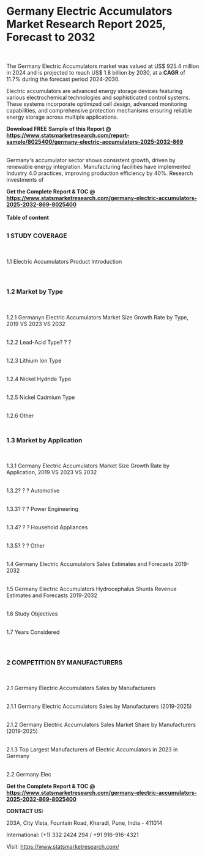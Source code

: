 <h1>Germany Electric Accumulators Market Research Report 2025, Forecast to 2032</h1><br/><p>The Germany Electric Accumulators market was valued at US$ 925.4 million in 2024 and is projected to reach US$ 1.8 billion by 2030, at a <strong>CAGR</strong> of 11.7% during the forecast period 2024-2030.</p><p>
 
 Electric accumulators are advanced energy storage devices featuring various electrochemical technologies and sophisticated control systems. These systems incorporate optimized cell design, advanced monitoring capabilities, and comprehensive protection mechanisms ensuring reliable energy storage across multiple applications.</p><div><b>Download FREE Sample of this Report @ <a href="https://www.statsmarketresearch.com/download-free-sample/8025400/germany-electric-accumulators-2025-2032-869">https://www.statsmarketresearch.com/report-sample/8025400/germany-electric-accumulators-2025-2032-869</a></b></div><br><p>
 
 Germany's accumulator sector shows consistent growth, driven by renewable energy integration. Manufacturing facilities have implemented Industry 4.0 practices, improving production efficiency by 40%. Research investments of</p><div><b>Get the Complete Report & TOC @ <a href="https://www.statsmarketresearch.com/germany-electric-accumulators-2025-2032-869-8025400">https://www.statsmarketresearch.com/germany-electric-accumulators-2025-2032-869-8025400</a></b></div><br><b>Table of content</b><p><h2><span style="font-size:16px"><strong>1 STUDY COVERAGE</strong></span></h2><br />
 
 <p>1.1 Electric Accumulators Product Introduction</p><br />
 
 <h2><span style="font-size:16px"><strong>1.2 Market by Type</strong></span></h2><br />
 
 <p>1.2.1 Germanyn Electric Accumulators Market Size Growth Rate by Type, 2019 VS 2023 VS 2032<br /><br />
 
 1.2.2 Lead-Acid Type? ? ? <br /><br />
 
 1.2.3 Lithium Ion Type<br /><br />
 
 1.2.4 Nickel Hydride Type<br /><br />
 
 1.2.5 Nickel Cadmium Type<br /><br />
 
 1.2.6 Other<br /><br />
 
 <h2><span style="font-size:16px"><strong>1.3 Market by Application</strong></span></h2><br />
 
 <p>1.3.1 Germany Electric Accumulators Market Size Growth Rate by Application, 2019 VS 2023 VS 2032<br /><br />
 
 1.3.2? ? ? Automotive<br /><br />
 
 1.3.3? ? ? Power Engineering<br /><br />
 
 1.3.4? ? ? Household Appliances<br /><br />
 
 1.3.5? ? ? Other<br /><br />
 
 1.4 Germany Electric Accumulators Sales Estimates and Forecasts 2019-2032<br /><br />
 
 1.5 Germany Electric Accumulators Hydrocephalus Shunts Revenue Estimates and Forecasts 2019-2032<br /><br />
 
 1.6 Study Objectives<br /><br />
 
 1.7 Years Considered</p><br />
 
 <h2><span style="font-size:16px"><strong>2 COMPETITION BY MANUFACTURERS</strong></span></h2><br />
 
 <p>2.1 Germany Electric Accumulators Sales by Manufacturers<br /><br />
 
 2.1.1 Germany Electric Accumulators Sales by Manufacturers (2019-2025)<br /><br />
 
 2.1.2 Germany Electric Accumulators Sales Market Share by Manufacturers (2019-2025)<br /><br />
 
 2.1.3 Top Largest Manufacturers of Electric Accumulators in 2023 in Germany<br /><br />
 
 2.2 Germany Elec<br><div><b>Get the Complete Report & TOC @ <a href="https://www.statsmarketresearch.com/germany-electric-accumulators-2025-2032-869-8025400">https://www.statsmarketresearch.com/germany-electric-accumulators-2025-2032-869-8025400</a></b></div></p>
 
 <b>CONTACT US:</b><br>
 
 203A, City Vista, Fountain Road, Kharadi, Pune, India - 411014 <br>
 
 International: (+1) 332 2424 294 / +91 916-916-4321<br>
 
 Visit: <a href="https://www.statsmarketresearch.com/">https://www.statsmarketresearch.com/</a>
 
 <br>